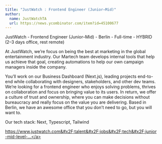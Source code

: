 ```yaml
---
title: "JustWatch : Frontend Engineer (Junior–Mid)"
author:
  name: JustWatchTA
  url: https://news.ycombinator.com/item?id=45100677
---
```

JustWatch - Frontend Engineer (Junior–Mid) - Berlin - Full-time - HYBRID (2–3 days office, rest remote)

At JustWatch, we’re focus on being the best at marketing in the global entertainment industry. Our Martech team develops internal tools that help us achieve that goal, creating automations to help our own campaign managers inside the company.

You’ll work on our Business Dashboard (Next.js), leading projects end-to-end while collaborating with designers, stakeholders, and other dev teams. We’re looking for a frontend engineer who enjoys solving problems, thrives on collaboration and focus on bringing value to its users. In return, we offer a culture of trust and ownership, where you can make decisions without bureaucracy and really focus on the value you are delivering. Based in Berlin, we have an awesome office that you don’t need to go, but you will want to.

Our tech stack: Next, Typescript, Tailwind

<a href="https:&#x2F;&#x2F;www.justwatch.com&#x2F;talent&#x2F;jobs&#x2F;tech&#x2F;junior-mid-level-frontend-developer" rel="nofollow">https:&#x2F;&#x2F;www.justwatch.com&#x2F;talent&#x2F;jobs&#x2F;tech&#x2F;junior-mid-level-...</a>
<JobApplication />
